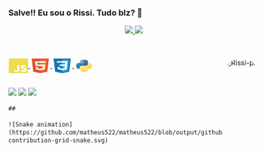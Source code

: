### Salve!! Eu sou o Rissi. Tudo blz? 👋

<div align="center">
  <a href="https://github.com/matheus522">
  <img height="180em" src="https://github-readme-stats.vercel.app/api?username=matheus522&show_icons=true&theme=dracula&include_all_commits=true&count_private=true"/>
  <img height="180em" src="https://github-readme-stats.vercel.app/api/top-langs/?username=matheus522&layout=compact&langs_count=7&theme=dracula"/>
</div>

  
  ##
  
  <div style="display: inline_block"><br>
  <img align="center" alt="Rissi-Js" height="30" width="40" src="https://raw.githubusercontent.com/devicons/devicon/master/icons/javascript/javascript-plain.svg">
  <img align="center" alt="Rissi-HTML" height="30" width="40" src="https://raw.githubusercontent.com/devicons/devicon/master/icons/html5/html5-original.svg">
  <img align="center" alt="Rissi-CSS" height="30" width="40" src="https://raw.githubusercontent.com/devicons/devicon/master/icons/css3/css3-original.svg">
  <img align="center" alt="Rissi-Python" height="30" width="40" src="https://raw.githubusercontent.com/devicons/devicon/master/icons/python/python-original.svg">
    
  <img align="right" alt="Rissi-pic" height="120" style="border-radius:50px;" src="https://lh3.googleusercontent.com/a/AEdFTp669w_gYjFlXRouf6JCmOm9ryHB6D0-K2S6p_YJaQ=s432-p-rw-no">
</div>
  
  ##
  
  <div> 
  <a href="https://instagram.com/matheus_rissi" target="_blank"><img src="https://img.shields.io/badge/-Instagram-%23E4405F?style=for-the-badge&logo=instagram&logoColor=white" target="_blank"></a> 
  <a href = "mailto:mrissiwork@gmail.com"><img src="https://img.shields.io/badge/-Gmail-%23333?style=for-the-badge&logo=gmail&logoColor=white" target="_blank"></a>
  <a href="https://www.linkedin.com/in/matheus-rissi-449760186/" target="_blank"><img src="https://img.shields.io/badge/-LinkedIn-%230077B5?style=for-the-badge&logo=linkedin&logoColor=white" target="_blank"></a> 

    
    ##
    
    ![Snake animation](https://github.com/matheus522/matheus522/blob/output/github-contribution-grid-snake.svg)
